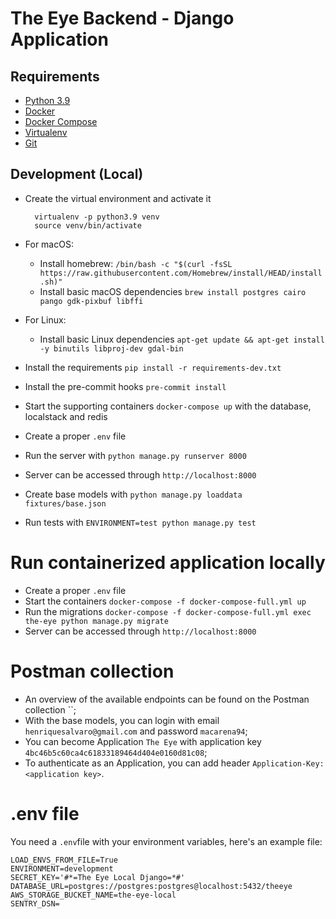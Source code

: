 # The Eye Backend - Django Application

## Requirements

- [Python 3.9](https://www.python.org)
- [Docker](https://www.docker.com)
- [Docker Compose](https://docs.docker.com/compose/)
- [Virtualenv](https://github.com/pypa/virtualenv/)
- [Git](https://git-scm.com/)

## Development (Local)

- Create the virtual environment and activate it

        virtualenv -p python3.9 venv
        source venv/bin/activate
- For macOS:
  - Install homebrew: `/bin/bash -c "$(curl -fsSL https://raw.githubusercontent.com/Homebrew/install/HEAD/install.sh)"`
  - Install basic macOS dependencies `brew install postgres cairo pango gdk-pixbuf libffi`
- For Linux:
  - Install basic Linux dependencies `apt-get update && apt-get install -y binutils libproj-dev gdal-bin`
- Install the requirements `pip install -r requirements-dev.txt`
- Install the pre-commit hooks `pre-commit install`
- Start the supporting containers `docker-compose up` with the database, localstack and redis
- Create a proper `.env` file
- Run the server with `python manage.py runserver 8000`
- Server can be accessed through `http://localhost:8000`
- Create base models with `python manage.py loaddata fixtures/base.json`
- Run tests with `ENVIRONMENT=test python manage.py test`

# Run containerized application locally

- Create a proper `.env` file
- Start the containers `docker-compose -f docker-compose-full.yml up`
- Run the migrations `docker-compose -f docker-compose-full.yml exec the-eye python manage.py migrate`
- Server can be accessed through `http://localhost:8000`

# Postman collection
- An overview of the available endpoints can be found on the Postman collection ``;
- With the base models, you can login with email `henriquesalvaro@gmail.com` and password `macarena94`;
- You can become Application `The Eye` with application key `4bc46b5c60ca4c61833189464d404e0160d81c08`;
- To authenticate as an Application, you can add header `Application-Key: <application key>`.

# .env file
You need a `.env`file with your environment variables, here's an example file:
```
LOAD_ENVS_FROM_FILE=True
ENVIRONMENT=development
SECRET_KEY='#*=The Eye Local Django=*#'
DATABASE_URL=postgres://postgres:postgres@localhost:5432/theeye
AWS_STORAGE_BUCKET_NAME=the-eye-local
SENTRY_DSN=
```

